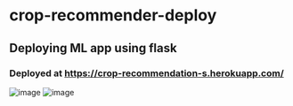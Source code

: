 # crop-recommender-deploy
## Deploying ML app using flask
### Deployed at https://crop-recommendation-s.herokuapp.com/
![image](https://user-images.githubusercontent.com/69529536/134046576-3abb3028-a6b9-4955-ac14-5a0d8ce11813.png)
![image](https://user-images.githubusercontent.com/69529536/134046588-59f85005-49b9-40f1-b09a-fc88fab8f717.png)
